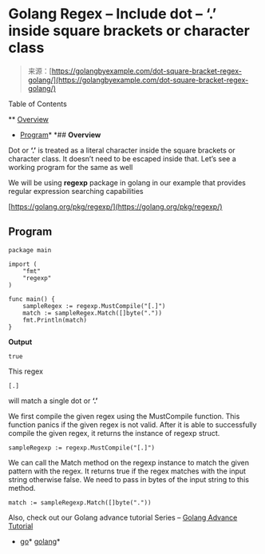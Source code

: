 <!--yml
category: 未分类
date: 2024-10-13 06:35:17
-->

# Golang Regex – Include dot – ‘.’ inside square brackets or character class

> 来源：[https://golangbyexample.com/dot-square-bracket-regex-golang/](https://golangbyexample.com/dot-square-bracket-regex-golang/)

Table of Contents

 **   [Overview](#Overview "Overview")
*   [Program](#Program "Program")*  *## **Overview**

Dot or **‘.’** is treated as a literal character inside the square brackets or character class. It doesn’t need to be escaped inside that. Let’s see a working program for the same as well

We will be using **regexp** package in golang in our example that provides regular expression searching capabilities

[https://golang.org/pkg/regexp/](https://golang.org/pkg/regexp/)

## **Program**

```
package main

import (
    "fmt"
    "regexp"
)

func main() {
    sampleRegex := regexp.MustCompile("[.]")
    match := sampleRegex.Match([]byte("."))
    fmt.Println(match)
}
```

**Output**

```
true
```

This regex

```
[.]
```

will match a single dot or **‘.’**

We first compile the given regex using the MustCompile function. This function panics if the given regex is not valid. After it is able to successfully compile the given regex, it returns the instance of regexp struct.

```
sampleRegexp := regexp.MustCompile("[.]")
```

We can call the Match method on the regexp instance to match the given pattern with the regex. It returns true if the regex matches with the input string otherwise false. We need to pass in bytes of the input string to this method.

```
match := sampleRegexp.Match([]byte("."))
```

Also, check out our Golang advance tutorial Series – [Golang Advance Tutorial](https://golangbyexample.com/golang-comprehensive-tutorial/)

*   [go](https://golangbyexample.com/tag/go/)*   [golang](https://golangbyexample.com/tag/golang/)*